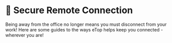 # 📯 Secure Remote Connection

Being away from the office no longer means you must disconnect from your work! Here are some guides to the ways eTop helps keep you connected - wherever you are!
